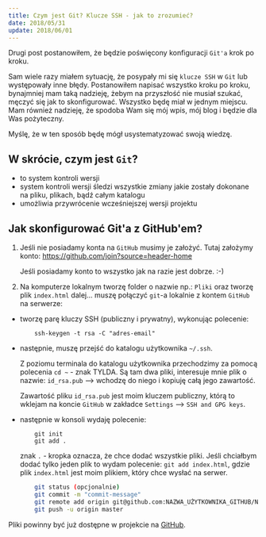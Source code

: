 ```yaml
---
title: Czym jest Git? Klucze SSH - jak to zrozumieć?
date: 2018/05/31
update: 2018/06/01
---
```


Drugi post postanowiłem, że będzie poświęcony konfiguracji `Git'a` krok
po kroku.

Sam wiele razy miałem sytuację, że posypały mi się `klucze SSH` w `Git`
lub występowały inne błędy. Postanowiłem napisać wszystko kroku po kroku,
bynajmniej mam taką nadzieję, żebym na przyszłość nie musiał szukać,
męczyć się jak to skonfigurować. Wszystko będę miał w jednym miejscu.
Mam również nadzieję, że spodoba Wam się mój wpis, mój blog i będzie dla
Was pożyteczny.

Myślę, że w ten sposób będę mógł usystematyzować swoją wiedzę.

## W skrócie, czym jest `Git`?

* to system kontroli wersji
* system kontroli wersji śledzi wszystkie zmiany jakie zostały dokonane
    na pliku, plikach, bądź całym katalogu
* umożliwia przywrócenie wcześniejszej wersji projektu

## Jak skonfigurować Git'a z GitHub'em?

1. Jeśli nie posiadamy konta na `GitHub` musimy je założyć.
   Tutaj założymy konto: <https://github.com/join?source=header-home>

    Jeśli posiadamy konto to wszystko jak na razie jest dobrze. :-)

2. Na komputerze lokalnym tworzę folder o nazwie np.: `Pliki` oraz tworzę
    plik `index.html` dalej... muszę połączyć `git`-a lokalnie z kontem
    `GitHub` na serwerze:

* tworzę parę kluczy SSH (publiczny i prywatny), wykonując polecenie:

    ```text
        ssh-keygen -t rsa -C "adres-email"
    ```

* następnie, muszę przejść do katalogu użytkownika `~/.ssh`.

    Z poziomu terminala do katalogu użytkownika przechodzimy za pomocą
    polecenia `cd ~` - znak TYLDA. Są tam dwa pliki, interesuje mnie
    plik o nazwie: `id_rsa.pub` --> wchodzę do niego i kopiuję całą jego
    zawartość.

    Zawartość pliku `id_rsa.pub` jest moim kluczem publiczny, którą to
    wklejam na koncie `GitHub` w zakładce `Settings` --> `SSH and GPG keys`.

* następnie w konsoli wydaję polecenie:

    ```text
        git init
        git add .
    ```

    znak `.` - kropka oznacza, że chce dodać wszystkie pliki. Jeśli chciałbym
    dodać tylko jeden plik to wydam polecenie: `git add index.html`, gdzie
    plik `index.html` jest moim plikiem, który chce wysłać na serwer.

    ```bash
        git status (opcjonalnie)
        git commit -m "commit-message"
        git remote add origin git@github.com:NAZWA_UŻYTKOWNIKA_GITHUB/NAZWA_REPOZYTORIUM.git
        git push -u origin master
    ```

Pliki powinny być już dostępne w projekcie na [GitHub](http://www.github.com).